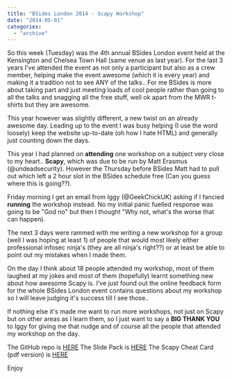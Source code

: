 ```yaml
---
title: "BSides London 2014 - Scapy Workshop"
date: "2014-05-01"
categories: 
  - "archive"
---
```


So this week (Tuesday) was the 4th annual BSides London event held at the Kensington and Chelsea Town Hall (same venue as last year). For the last 3 years I've attended the event as not only a participant but also as a crew member, helping make the event awesome (which it is every year) and making it a tradition not to see ANY of the talks.. For me BSides is more about taking part and just meeting loads of cool people rather than going to all the talks and snagging all the free stuff, well ok apart from the MWR t-shirts but they are awesome.

This year however was slightly different, a new twist on an already awesome day. Leading up to the event I was busy helping (I use the word loosely) keep the website up-to-date (oh how I hate HTML) and generally just counting down the days.

This year I had planned on **attending** one workshop on a subject very close to my heart.. **Scapy**, which was due to be run by Matt Erasmus (@undeadsecurity). However the Thursday before BSides Matt had to pull out which left a 2 hour slot in the BSides schedule free (Can you guess where this is going??).

Friday morning I get an email from Iggy (@GeekChickUK) asking if I fancied **running** the workshop instead. No my initial panic fuelled response was going to be "God no" but then I thought "Why not, what's the worse that can happen).

The next 3 days were rammed with me writing a new workshop for a group (well I was hoping at least 1) of people that would most likely either professional infosec ninja's (they are all ninja's right??) or at least be able to point out my mistakes when I made them.

On the day I think about 18 people attended my workshop, most of them laughed at my jokes and most of them (hopefully) learnt something new about how awesome Scapy is. I've just found out the online feedback form for the whole BSides London event contains questions about my workshop so I will leave judging it's success till I see those..

If nothing else it's made me want to run more workshops, not just on Scapy but on other areas as I learn them, so I just want to say a **BIG THANK YOU** to Iggy for giving me that nudge and of course all the people that attended my workshop on the day.

The GitHub repo is [HERE](https://github.com/catalyst256/ScapyWrkShop) The Slide Pack is [HERE](http://www.slideshare.net/catalyst256/scapy-workshop) The Scapy Cheat Card (pdf version) is [HERE](http://theitgeekchronicles.files.wordpress.com/2014/05/scapycheatcard.pdf)

Enjoy
